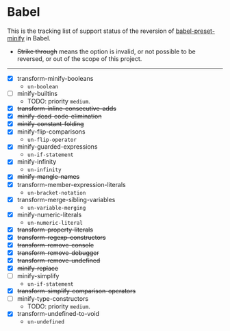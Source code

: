 # Babel

This is the tracking list of support status of the reversion of [babel-preset-minify](https://babeljs.io/docs/babel-preset-minify) in Babel.

- ~~Strike through~~ means the option is invalid, or not possible to be reversed, or out of the scope of this project.


---

- [X] transform-minify-booleans
  - `un-boolean`
- [ ] minify-builtins
  - TODO: priority `medium`.
- [X] ~~transform-inline-consecutive-adds~~
- [X] ~~minify-dead-code-elimination~~
- [X] ~~minify-constant-folding~~
- [X] minify-flip-comparisons
  - `un-flip-operator`
- [X] minify-guarded-expressions
  - `un-if-statement`
- [X] minify-infinity
  - `un-infinity`
- [X] ~~minify-mangle-names~~
- [X] transform-member-expression-literals
  - `un-bracket-notation`
- [X] transform-merge-sibling-variables
  - `un-variable-merging`
- [X] minify-numeric-literals
  - `un-numeric-literal`
- [X] ~~transform-property-literals~~
- [X] ~~transform-regexp-constructors~~
- [X] ~~transform-remove-console~~
- [X] ~~transform-remove-debugger~~
- [X] ~~transform-remove-undefined~~
- [X] ~~minify-replace~~
- [ ] minify-simplify
  - `un-if-statement`
- [X] ~~transform-simplify-comparison-operators~~
- [ ] minify-type-constructors
  - TODO: priority `medium`.
- [X] transform-undefined-to-void
  - `un-undefined`
